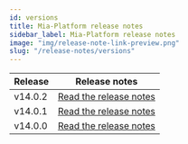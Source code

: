 ```yaml
---
id: versions
title: Mia-Platform release notes
sidebar_label: Mia-Platform release notes
image: "img/release-note-link-preview.png"
slug: "/release-notes/versions"
---
```

| Release | Release notes                                       |
|---------|-----------------------------------------------------|
| v14.0.2 | [Read the release notes](/release-notes/v14.0.2.md) |
| v14.0.1 | [Read the release notes](/release-notes/v14.0.1.md) |
| v14.0.0 | [Read the release notes](/release-notes/v14.0.0.mdx) |